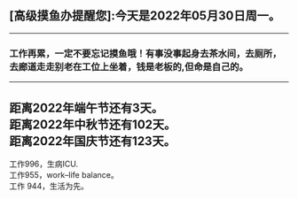 ## [高级摸鱼办提醒您]:今天是2022年05月30日周一。
---
### 工作再累，一定不要忘记摸鱼哦！有事没事起身去茶水间，去厕所，去廊道走走别老在工位上坐着，钱是老板的,但命是自己的。
---
距离2022年端午节还有3天。  
距离2022年中秋节还有102天。  
距离2022年国庆节还有123天。  
---
工作996，生病ICU.  
工作955，work–life balance。  
工作 944，生活为先。